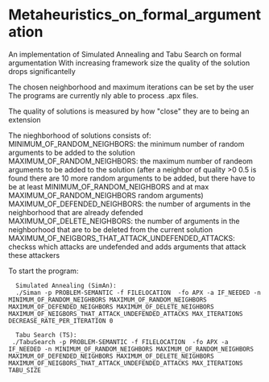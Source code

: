# Metaheuristics_on_formal_argumentation
An implementation of Simulated Annealing and Tabu Search on formal argumentation
With increasing framework size the quality of the solution drops significantelly

The chosen neighborhood and maximum iterations can be set by the user
The programs are currently nly able to process .apx files.

The quality of solutions is measured by how "close" they are to being an extension

The nieghborhood of solutions consists of:
MINIMUM_OF_RANDOM_NEIGHBORS: the minimum number of random arguments to be added to the solution
MAXIMUM_OF_RANDOM_NEIGHBORS: the maximum number of randeom arguments to be added to the solution (after a neighbor of quality >0 0.5 is found there are 10 more random arguments to be added, but there have to be at least MINIMUM_OF_RANDOM_NEIGHBORS and at max  MAXIMUM_OF_RANDOM_NEIGHBORS random arguments)
MAXIMUM_OF_DEFENDED_NEIGHBORS: the number of arguments in the neighborhood that are already defended
MAXIMUM_OF_DELETE_NEIGHBORS: the number of arguments in the neighborhood that are to be deleted from the current solution
MAXIMUM_OF_NEIGBORS_THAT_ATTACK_UNDEFENDED_ATTACKS: checkss which attacks are undefended and adds arguments that attack these attackers

To start the program:

      Simulated Annealing (SimAn): 
      ./Siman -p PROBLEM-SEMANTIC -f FILELOCATION  -fo APX -a IF_NEEDED -n MINIMUM_OF_RANDOM_NEIGHBORS MAXIMUM_OF_RANDOM_NEIGHBORS MAXIMUM_OF_DEFENDED_NEIGHBORS MAXIMUM_OF_DELETE_NEIGHBORS MAXIMUM_OF_NEIGBORS_THAT_ATTACK_UNDEFENDED_ATTACKS MAX_ITERATIONS DECREASE_RATE_PER_ITERATION 0

      Tabu Search (TS):
     ./TabuSearch -p PROBLEM-SEMANTIC -f FILELOCATION  -fo APX -a IF_NEEDED -n MINIMUM_OF_RANDOM_NEIGHBORS MAXIMUM_OF_RANDOM_NEIGHBORS MAXIMUM_OF_DEFENDED_NEIGHBORS MAXIMUM_OF_DELETE_NEIGHBORS MAXIMUM_OF_NEIGBORS_THAT_ATTACK_UNDEFENDED_ATTACKS MAX_ITERATIONS TABU_SIZE
